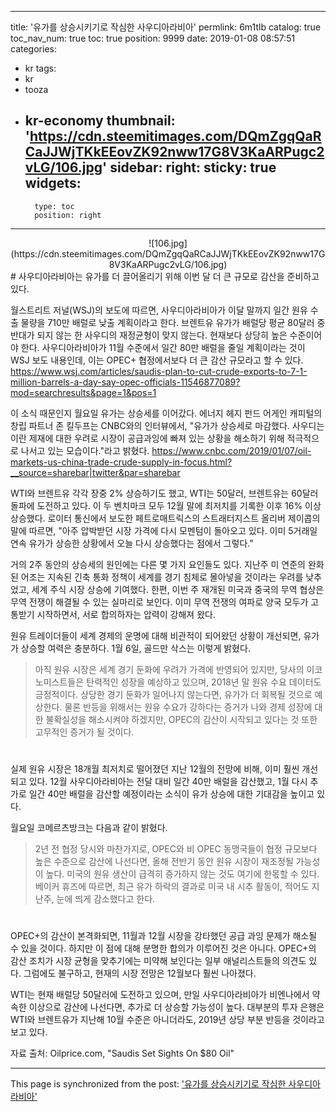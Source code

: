 
---
title: '유가를 상승시키기로 작심한 사우디아라비아'
permlink: 6m1tlb
catalog: true
toc_nav_num: true
toc: true
position: 9999
date: 2019-01-08 08:57:51
categories:
- kr
tags:
- kr
- tooza
- kr-economy
thumbnail: 'https://cdn.steemitimages.com/DQmZgqQaRCaJJWjTKkEEovZK92nww17G8V3KaARPugc2vLG/106.jpg'
sidebar:
    right:
        sticky: true
widgets:
    -
        type: toc
        position: right
---


<center>
![106.jpg](https://cdn.steemitimages.com/DQmZgqQaRCaJJWjTKkEEovZK92nww17G8V3KaARPugc2vLG/106.jpg)
</center>
#
사우디아라비아는 유가를 더 끌어올리기 위해 이번 달 더 큰 규모로 감산을 준비하고 있다. 

​월스트리트 저널(WSJ)의 보도에 따르면, 사우디아라비아가 이달 말까지 일간 원유 수출 물량을 710만 배럴로 낮출 계획이라고 한다. 브렌트유 유가가 배럴당 평균 80달러 중반대가 되지 않는 한 사우디의 재정균형이 맞지 않는다. 현재보다 상당히 높은 수준이어야 한다. 사우디아라비아가 11월 수준에서 일간 80만 배럴을 줄일 계획이라는 것이 WSJ 보도 내용인데, 이는 OPEC+ 협정에서보다 더 큰 감산 규모라고 할 수 있다. 
https://www.wsj.com/articles/saudis-plan-to-cut-crude-exports-to-7-1-million-barrels-a-day-say-opec-officials-11546877089?mod=searchresults&page=1&pos=1

​이 소식 때문인지 월요일 유가는 상승세를 이어갔다. 에너지 헤지 펀드 어게인 캐피털의 창립 파트너 존 킬두프는 CNBC와의 인터뷰에서, "유가가 상승세로 마감했다. 사우디는 이란 제재에 대한 우려로 시장이 공급과잉에 빠져 있는 상황을 해소하기 위해 적극적으로 나서고 있는 모습이다."라고 밝혔다. 
https://www.cnbc.com/2019/01/07/oil-markets-us-china-trade-crude-supply-in-focus.html?__source=sharebar|twitter&par=sharebar

​WTI와 브렌트유 각각 장중 2% 상승하기도 했고, WTI는 50달러, 브렌트유는 60달러 돌파에 도전하고 있다. 이 두 벤치마크 모두 12월 말에 최저치를 기록한 이후 16% 이상 상승했다. 로이터 통신에서 보도한 페트로매트릭스의 스트래터지스트 올리버 제이콥의 말에 따르면, "아주 압박받던 시장 가격에 다시 모멘텀이 돌아오고 있다. 이미 5거래일 연속 유가가 상승한 상황에서 오늘 다시 상승했다는 점에서 그렇다."

​거의 2주 동안의 상승세의 원인에는 다른 몇 가지 요인들도 있다. 지난주 미 연준의 완화된 어조는 지속된 긴축 통화 정책이 세계를 경기 침체로 몰아넣을 것이라는 우려를 낮추었고, 세계 주식 시장 상승에 기여했다. 한편, 이번 주 재개된 미국과 중국의 무역 협상은 무역 전쟁이 해결될 수 있는 실마리로 보인다. 이미 무역 전쟁의 여파로 양국 모두가 고통받기 시작하면서, 서로 합의하자는 압력이 강해져 왔다.

원유 트레이더들이 세계 경제의 운명에 대해 비관적이 되어왔던 상황이 개선되면, 유가가 상승할 여력은 충분하다. 1월 6일, 골드만 삭스는 이렇게 밝혔다.

>아직 원유 시장은 세계 경기 둔화에 우려가 가격에 반영되어 있지만, 당사의 이코노미스트들은 탄력적인 성장을 예상하고 있으며, 2018년 말 원유 수요 데이터도 긍정적이다. 상당한 경기 둔화가 일어나지 않는다면, 유가가 더 회복될 것으로 예상한다. 물론 반등을 위해서는 원유 수요가 강하다는 증거가 나와 경제 성장에 대한 불확실성을 해소시켜야 하겠지만, OPEC의 감산이 시작되고 있다는 것 또한 고무적인 증거가 될 것이다. 
#
실제 원유 시장은 18개월 최저치로 떨어졌던 지난 12월의 전망에 비해, 이미 훨씬 개선되고 있다. 12월 사우디아라비아는 전달 대비 일간 40만 배럴을 감산했고, 1월 다시 추가로 일간 40만 배럴을 감산할 예정이라는  소식이 유가 상승에 대한 기대감을 높이고 있다.

​월요일 코메르츠방크는 다음과 같이 밝혔다.

>2년 전 협정 당시와 마찬가지로, OPEC와 비 OPEC 동맹국들이 협정 규모보다 높은 수준으로 감산에 나선다면, 올해 전반기 동안 원유 시장이 재조정될 가능성이 높다. 미국의 원유 생산이 급격히 증가하지 않는 것도 여기에 한몫할 수 있다. 베이커 휴즈에 따르면, 최근 유가 하락의 결과로 미국 내 시추 활동이, 적어도 지난주, 눈에 띄게 감소했다고 한다.
#
OPEC+의 감산이 본격화되면, 11월과 12월 시장을 강타했던 공급 과잉 문제가 해소될 수 있을 것이다. 하지만 이 점에 대해 분명한 합의가 이루어진 것은 아니다.  OPEC+의 감산 조치가 시장 균형을 맞추기에는 미약해 보인다는 일부 애널리스트들의 의견도 있다. 그럼에도 불구하고, 현재의 시장 전망은 12월보다 훨씬 나아졌다. 

WTI는 현재 배럴당 50달러에 도전하고 있으며, 만일 사우디아라비아가 비엔나에서 약속한 이상으로 감산에 나선다면, 추가로 더 상승할 가능성이 높다. 대부분의 투자 은행은 WTI와 브렌트유가 지난해 10월 수준은 아니더라도, 2019년 상당 부분 반등을 것이라고 보고 있다.

​자료 출처: Oilprice.com, "Saudis Set Sights On $80 Oil"

- - -

This page is synchronized from the post: ['유가를 상승시키기로 작심한 사우디아라비아'](https://steemit.com/@pius.pius/6m1tlb)

